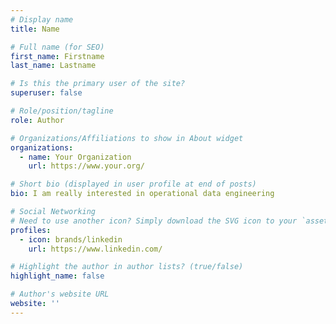 ```yaml
---
# Display name
title: Name

# Full name (for SEO)
first_name: Firstname
last_name: Lastname

# Is this the primary user of the site?
superuser: false

# Role/position/tagline
role: Author

# Organizations/Affiliations to show in About widget
organizations:
  - name: Your Organization
    url: https://www.your.org/

# Short bio (displayed in user profile at end of posts)
bio: I am really interested in operational data engineering

# Social Networking
# Need to use another icon? Simply download the SVG icon to your `assets/media/icons/` folder.
profiles:
  - icon: brands/linkedin
    url: https://www.linkedin.com/

# Highlight the author in author lists? (true/false)
highlight_name: false

# Author's website URL
website: ''
---
```

